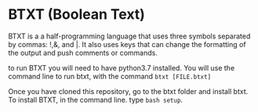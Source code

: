 # BTXT (Boolean Text)

BTXT is a a half-programming language that uses three symbols separated by commas: !,&, and |.
It also uses keys that can change the formatting of the output and push comments or commands.

to run BTXT you will need to have python3.7 installed.
You will use the command line to run btxt, with the command ```btxt [FILE.btxt]```

Once you have cloned this repository, go to the btxt folder and install btxt.
To install BTXT, in the command line. type ```bash setup```.
